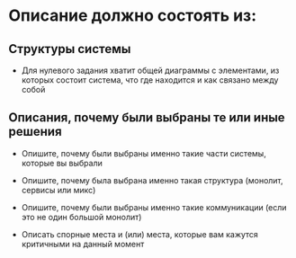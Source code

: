 # Описание должно состоять из:

## Структуры системы

- Для нулевого задания хватит общей диаграммы с элементами, из которых состоит система, что где находится и как связано между собой

## Описания, почему были выбраны те или иные решения

- Опишите, почему были выбраны именно такие части системы, которые вы выбрали

- Опишите, почему была выбрана именно такая структура (монолит, сервисы или микс)

- Опишите, почему были выбраны именно такие коммуникации (если это не один большой монолит)

- Описать спорные места и (или) места, которые вам кажутся критичными на данный момент
